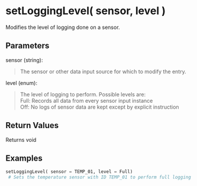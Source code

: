 # setLoggingLevel( sensor, level )

Modifies the level of logging done on a sensor.

## Parameters

sensor (string):
> The sensor or other data input source for which to modify the entry.

level (enum):
> The level of logging to perform. Possible levels are:  
> Full: Records all data from every sensor input instance  
> Off: No logs of sensor data are kept except by explicit instruction

## Return Values

Returns void

## Examples

```py
setLoggingLevel( sensor = TEMP_01, level = Full)
 # Sets the temperature sensor with ID TEMP_01 to perform full logging
```
